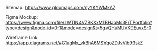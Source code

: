 Sitemap: https://www.gloomaps.com/nyYKYWMkA7

Figma Mockup: https://www.figma.com/file/zWTIN4VZBKXxM1BHJbMs3F/TPortfolio?type=design&node-id=0-1&mode=design&t=5gvQHuMUVK9EuvxS-0

Wireframe Link: https://app.diagrams.net/#G1ugMx_vkBhA6MSYqoZDJvVib93skZ
